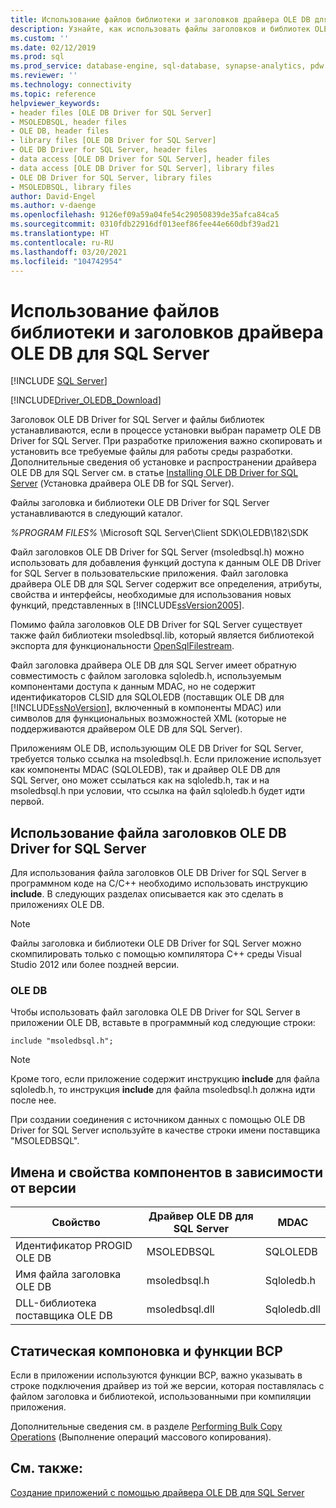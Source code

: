 ```yaml
---
title: Использование файлов библиотеки и заголовков драйвера OLE DB для SQL Server | Документация Майкрософт
description: Узнайте, как использовать файлы заголовков и библиотек OLE DB Driver for SQL Server в среде разработки.
ms.custom: ''
ms.date: 02/12/2019
ms.prod: sql
ms.prod_service: database-engine, sql-database, synapse-analytics, pdw
ms.reviewer: ''
ms.technology: connectivity
ms.topic: reference
helpviewer_keywords:
- header files [OLE DB Driver for SQL Server]
- MSOLEDBSQL, header files
- OLE DB, header files
- library files [OLE DB Driver for SQL Server]
- OLE DB Driver for SQL Server, header files
- data access [OLE DB Driver for SQL Server], header files
- data access [OLE DB Driver for SQL Server], library files
- OLE DB Driver for SQL Server, library files
- MSOLEDBSQL, library files
author: David-Engel
ms.author: v-daenge
ms.openlocfilehash: 9126ef09a59a04fe54c29050839de35afca84ca5
ms.sourcegitcommit: 0310fdb22916df013eef86fee44e660dbf39ad21
ms.translationtype: HT
ms.contentlocale: ru-RU
ms.lasthandoff: 03/20/2021
ms.locfileid: "104742954"
---
```

# <a name="using-the-ole-db-driver-for-sql-server-header-and-library-files"></a>Использование файлов библиотеки и заголовков драйвера OLE DB для SQL Server
[!INCLUDE [SQL Server](../../../includes/applies-to-version/sql-asdb-asdbmi-asa-pdw.md)]

[!INCLUDE[Driver_OLEDB_Download](../../../includes/driver_oledb_download.md)]

  Заголовок OLE DB Driver for SQL Server и файлы библиотек устанавливаются, если в процессе установки выбран параметр OLE DB Driver for SQL Server. При разработке приложения важно скопировать и установить все требуемые файлы для работы среды разработки. Дополнительные сведения об установке и распространении драйвера OLE DB для SQL Server см. в статье [Installing OLE DB Driver for SQL Server](../../oledb/applications/installing-oledb-driver-for-sql-server.md) (Установка драйвера OLE DB for SQL Server).  
  
 Файлы заголовка и библиотеки OLE DB Driver for SQL Server устанавливаются в следующий каталог.  
  
 *%PROGRAM FILES%* \Microsoft SQL Server\Client SDK\OLEDB\182\SDK  
  
 Файл заголовков OLE DB Driver for SQL Server (msoledbsql.h) можно использовать для добавления функций доступа к данным OLE DB Driver for SQL Server в пользовательские приложения. Файл заголовка драйвера OLE DB для SQL Server содержит все определения, атрибуты, свойства и интерфейсы, необходимые для использования новых функций, представленных в [!INCLUDE[ssVersion2005](../../../includes/ssversion2005-md.md)].  
  
 Помимо файла заголовков OLE DB Driver for SQL Server существует также файл библиотеки msoledbsql.lib, который является библиотекой экспорта для функциональности [OpenSqlFilestream](../../../relational-databases/blob/access-filestream-data-with-opensqlfilestream.md).  
  
 Файл заголовка драйвера OLE DB для SQL Server имеет обратную совместимость с файлом заголовка sqloledb.h, используемым компонентами доступа к данным MDAC, но не содержит идентификаторов CLSID для SQLOLEDB (поставщик OLE DB для [!INCLUDE[ssNoVersion](../../../includes/ssnoversion-md.md)], включенный в компоненты MDAC) или символов для функциональных возможностей XML (которые не поддерживаются драйвером OLE DB для SQL Server).    
  
 Приложениям OLE DB, использующим OLE DB Driver for SQL Server, требуется только ссылка на msoledbsql.h. Если приложение использует как компоненты MDAC (SQLOLEDB), так и драйвер OLE DB для SQL Server, оно может ссылаться как на sqloledb.h, так и на msoledbsql.h при условии, что ссылка на файл sqloledb.h будет идти первой.  
  
## <a name="using-the-ole-db-driver-for-sql-server-header-file"></a>Использование файла заголовков OLE DB Driver for SQL Server  
 Для использования файла заголовков OLE DB Driver for SQL Server в программном коде на C/C++ необходимо использовать инструкцию **include**. В следующих разделах описывается как это сделать в приложениях OLE DB.  
  
> [!NOTE]  
>  Файлы заголовка и библиотеки OLE DB Driver for SQL Server можно скомпилировать только с помощью компилятора C++ среды Visual Studio 2012 или более поздней версии.  
  
### <a name="ole-db"></a>OLE DB  
 Чтобы использовать файл заголовка OLE DB Driver for SQL Server в приложении OLE DB, вставьте в программный код следующие строки:  
  
```    
include "msoledbsql.h";  
```  
  
> [!NOTE]  
>  Кроме того, если приложение содержит инструкцию **include** для файла sqloledb.h, то инструкция **include** для файла msoledbsql.h должна идти после нее.  
  
 При создании соединения с источником данных с помощью OLE DB Driver for SQL Server используйте в качестве строки имени поставщика "MSOLEDBSQL".  

  
## <a name="component-names-and-properties-by-version"></a>Имена и свойства компонентов в зависимости от версии  

|Свойство|Драйвер OLE DB для SQL Server|MDAC|  
|--------|----------------------------|----|   
|Идентификатор PROGID OLE DB|MSOLEDBSQL|SQLOLEDB|  
|Имя файла заголовка OLE DB|msoledbsql.h|Sqloledb.h|  
|DLL-библиотека поставщика OLE DB|msoledbsql.dll|Sqloledb.dll| 
  
  
## <a name="static-linking-and-bcp-functions"></a>Статическая компоновка и функции BCP  
 Если в приложении используются функции BCP, важно указывать в строке подключения драйвер из той же версии, которая поставлялась с файлом заголовка и библиотекой, использованными при компиляции приложения.  
  
 Дополнительные сведения см. в разделе [Performing Bulk Copy Operations](../../oledb/features/performing-bulk-copy-operations.md) (Выполнение операций массового копирования).  
  
## <a name="see-also"></a>См. также:  
 [Создание приложений с помощью драйвера OLE DB для SQL Server](../../oledb/applications/building-applications-with-oledb-driver-for-sql-server.md)  
  
  
